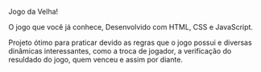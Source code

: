 Jogo da Velha!

O jogo que você já conhece, Desenvolvido com HTML, CSS e JavaScript.

Projeto ótimo para praticar devido as regras que o jogo possui e diversas dinâmicas interessantes, como a troca de jogador, a verificação do resuldado do jogo, quem venceu e assim por diante.